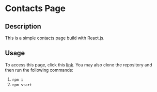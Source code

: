 # Contacts Page

## Description
This is a simple contacts page build with React.js.

## Usage
To access this page, click this <a href='https://ghassanalassadi.github.io/contacts-page/'>link</a>.
You may also clone the repository and then run the following commands:
1.  `npm i`
2. `npm start`

